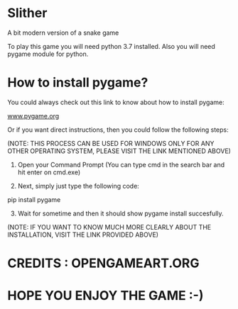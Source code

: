 # Slither
A bit modern version of a snake game

To play this game you will need python 3.7 installed.
Also you will need pygame module for python.

# How to install pygame?

You could always check out this link to know about how to install pygame:

www.pygame.org

Or if you want direct instructions, then you could follow the following steps:

(NOTE: THIS PROCESS CAN BE USED FOR WINDOWS ONLY FOR ANY OTHER OPERATING SYSTEM, PLEASE VISIT THE LINK MENTIONED ABOVE)

1. Open your Command Prompt (You can type cmd in the search bar and hit enter on cmd.exe)

2. Next, simply just type the following code:

pip install pygame

3. Wait for sometime and then it should show pygame install succesfully.

(NOTE: IF YOU WANT TO KNOW MUCH MORE CLEARLY ABOUT THE INSTALLATION, VISIT THE LINK PROVIDED ABOVE)

# CREDITS : OPENGAMEART.ORG

# HOPE YOU ENJOY THE GAME :-)
